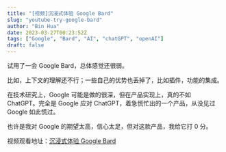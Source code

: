 ```yaml
---
title: "[视频]沉浸式体验 Google Bard"
slug: "youtube-try-google-bard"
author: "Bin Hua"
date: 2023-03-27T00:23:52Z
tags: ["Google", "Bard", "AI", "chatGPT", "openAI"]
draft: false
---
```


试用了一会 Google Bard，总体感觉还很弱。

比如，上下文的理解还不行；一些自己的优势也丢掉了，比如插件，功能的集成。

在技术研究上，Google 可能是做的很深，但在产品实现上，真的不如 ChatGPT。完全是 Google 应对 ChatGPT，着急慌忙出的一个产品，从没见过 Google 如此慌过。

也许是我对 Google 的期望太高，信心太足，但对这款产品，我给它打 0 分。

视频观看地址：[沉浸式体验 Google Bard](https://www.youtube.com/watch?v=Acwk5AnNQ9U)